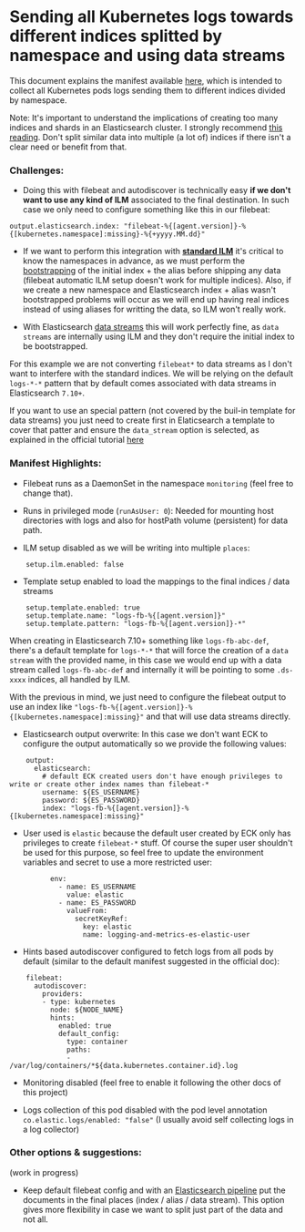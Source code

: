 # Sending all Kubernetes logs towards different indices splitted by namespace and using data streams

This document explains the manifest available [here](/resources/02_k8s_monitoring/extras/ns_data_streams/filebeat_K8s_logs_all_namespaces_data_streams.yaml), which is intended to collect all Kubernetes pods logs sending them to different indices divided by namespace.

Note: It's important to understand the implications of creating too many indices and shards in an Elasticsearch cluster. I strongly recommend [this reading](https://www.elastic.co/blog/how-many-shards-should-i-have-in-my-elasticsearch-cluster). Don't split similar data into multiple (a lot of) indices if there isn't a clear need or benefit from that.

### Challenges:

- Doing this with filebeat and autodiscover is technically easy __if we don't want to use any kind of ILM__ associated to the final destination. In such case we only need to configure something like this in our filebeat:

```
output.elasticsearch.index: "filebeat-%{[agent.version]}-%{[kubernetes.namespace]:missing}-%{+yyyy.MM.dd}"
```

- If we want to perform this integration with __[standard ILM](https://www.elastic.co/guide/en/elasticsearch/reference/current/index-lifecycle-management.html)__ it's critical to know the namespaces in advance, as we must perform the [bootstrapping](https://www.elastic.co/guide/en/elasticsearch/reference/current/getting-started-index-lifecycle-management.html#ilm-gs-alias-bootstrap) of the initial index + the alias before shipping any data (filebeat automatic ILM setup doesn't work for multiple indices). Also, if we create a new namespace and Elasticsearch index + alias wasn't bootstrapped problems will occur as we will end up having real indices instead of using aliases for writting the data, so ILM won't really work.

- With Elasticsearch [data streams](https://www.elastic.co/guide/en/elasticsearch/reference/current/data-streams.html) this will work perfectly fine, as `data streams` are internally using ILM and they don't require the initial index to be bootstrapped.

For this example we are not converting `filebeat*` to data streams as I don't want to interfere with the standard indices. We will be relying on the default `logs-*-*` pattern that by default comes associated with data streams in Elasticsearch `7.10+`.

If you want to use an special pattern (not covered by the buil-in template for data streams) you just need to create first in Elaticsearch a template to cover that patter and ensure the `data_stream` option is selected, as explained in the official tutorial [here](https://www.elastic.co/guide/en/elasticsearch/reference/current/getting-started-index-lifecycle-management.html#ilm-gs-apply-policy)

### Manifest Highlights:

- Filebeat runs as a DaemonSet in the namespace `monitoring` (feel free to change that).

- Runs in privileged mode (`runAsUser: 0`): Needed for mounting host directories with logs and also for hostPath volume (persistent) for data path.

- ILM setup disabled as we will be writing into multiple `places`:
```
    setup.ilm.enabled: false
```

- Template setup enabled to load the mappings to the final indices / data streams
```
    setup.template.enabled: true
    setup.template.name: "logs-fb-%{[agent.version]}"
    setup.template.pattern: "logs-fb-%{[agent.version]}-*"
```

When creating in Elasticsearch 7.10+ something like `logs-fb-abc-def`, there's a default template for `logs-*-*` that will force the creation of a `data stream` with the provided name, in this case we would end up with a data stream called `logs-fb-abc-def` and internally it will be pointing to some `.ds-xxxx` indices, all handled by ILM.

With the previous in mind, we just need to configure the filebeat output to use an index like `"logs-fb-%{[agent.version]}-%{[kubernetes.namespace]:missing}"` and that will use data streams directly.

- Elasticsearch output overwrite: In this case we don't want ECK to configure the output automatically so we provide the following values:

```
    output:
      elasticsearch:
        # default ECK created users don't have enough privileges to write or create other index names than filebeat-*
        username: ${ES_USERNAME}
        password: ${ES_PASSWORD}
        index: "logs-fb-%{[agent.version]}-%{[kubernetes.namespace]:missing}"
```

- User used is `elastic` because the default user created by ECK only has privileges to create `filebeat-*` stuff. Of course the super user shouldn't be used for this purpose, so feel free to update the environment variables and secret to use a more restricted user:

```
          env:
            - name: ES_USERNAME
              value: elastic
            - name: ES_PASSWORD
              valueFrom:
                secretKeyRef:
                  key: elastic
                  name: logging-and-metrics-es-elastic-user
```

- Hints based autodiscover configured to fetch logs from all pods by default (similar to the default manifest suggested in the official doc):

```
    filebeat:
      autodiscover:
        providers:
        - type: kubernetes
          node: ${NODE_NAME}
          hints:
            enabled: true
            default_config:
              type: container
              paths:
              - /var/log/containers/*${data.kubernetes.container.id}.log
```

- Monitoring disabled (feel free to enable it following the other docs of this project)

- Logs collection of this pod disabled with the pod level annotation `co.elastic.logs/enabled: "false"` (I usually avoid self collecting logs in a log collector)

### Other options & suggestions:
(work in progress)

- Keep default filebeat config and with an [Elasticsearch pipeline](https://www.elastic.co/guide/en/elasticsearch/reference/current/ingest.html) put the documents in the final places (index / alias / data stream). This option gives more flexibility in case we want to split just part of the data and not all.
